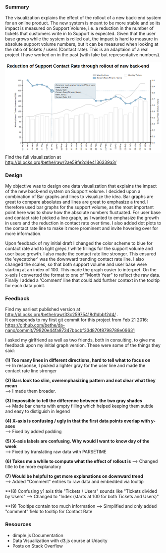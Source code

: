 ### Summary

The visualization explains the effect of the rollout of a new back-end system for an online product. The new system is meant to be more stable and so its impact is measured on Support Volume, i.e. a reduction in the number of tickets that customers write in to Support is expected. Given that the user base grows while the system is rolled out, the impact is hard to measure in absolute support volume numbers, but it can be measured when looking at the ratio of tickets / users (Contact rate). This is an adaptaion of a real project I have worked on in the past (with fake but representative numbers).

![alt tag](https://raw.githubusercontent.com/bethe/da-nano/master/P6-Data%20Visualization/Data%20Vis%20Final.png)
Find the full visualization at http://bl.ocks.org/bethe/raw/2ae59fe2d4e4136339a3/

### Design
My objective was to design one data visualization that explains the impact of the new back-end system on Support volume. I decided upon a combination of Bar graphs and lines to visualize the idea. Bar graphs are great to compare absolutes and lines are great to emphasize a trend. I therefore used bar graphs for the support volume, as the most important point here was to show how the absolute numbers fluctuated. For user base and contact rate I picked a line graph, as I wanted to emphasize the growth in users and the reduction in contact rate over time. I also added dot plots to the contact rate line to make it more prominent and invite hovering over for more information.

Upon feedback of my initial draft I changed the color scheme to blue for contact rate and to light greys / white fillings for the support volume and user base growth. I also made the contact rate line stronger. This ensured the 'eyecatcher' was the downward trending contact rate line. I also changed the scales, so that both support volume and user base were starting at an index of 100. This made the graph easier to interpret. On the x-axis I converted the format to one of "Month Year" to reflect the raw data. Finally I added a 'Comment' line that could add further context in the tooltip for each data point.



### Feedback 
Find my earliest published version at http://bl.ocks.org/bethe/raw/33c25975418d1dbbf2d4/ .  
It corresponds to my first git commit for this project from Feb 21 2016: https://github.com/bethe/da-nano/commit/79920e44fa87347bbcbf33d870f8798788e09631

I asked my girlfriend as well as two friends, both in consulting, to give me feedback upon my initial graph version. These were some of the things they said:

**(1) Too many lines in different directions, hard to tell what to focus on**  
--> In response, I picked a lighter gray for the user line and made the contact rate line stronger

**(2) Bars look too slim, overemphasizing pattern and not clear what they mean**  
--> I made them broader.

**(3) Impossible to tell the difference between the two gray shades**  
--> Made bar charts with empty filling which helped keeping them subtle and easy to distiguish in legend

**(4) X-axis is confusing / ugly in that the first data points overlap with y-axes**  
--> Fixed by added padding

**(5) X-axis labels are confusing. Why would I want to know day of the week**  
--> Fixed by translating raw data with PARSETIME

**(6) Takes me a while to compute what the effect of rollout is**
--> Changed title to be more explanatory

**(7) Would be helpful to get more explanations on downward trend**  
--> Added "Comment" entries to raw data and embedded via tooltip 

**(8) Confusing y1 axis title "Tickets / Users" sounds like "Tickets divided by Users"
--> Changed to "Index (starts at 100 for both Tickets and Users)"

**(9) Tooltips contain too much information
--> Simplified and only added "comment" field to tooltip for Contact Rate


### Resources
- dimple.js Documentation
- Data Visualization with d3.js course at Udacity
- Posts on Stack Overflow
